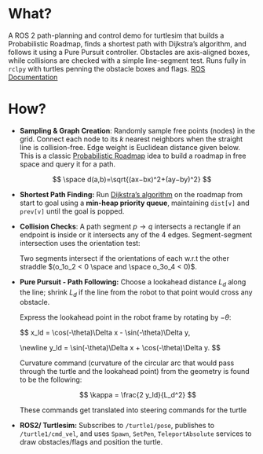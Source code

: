 # What?

A ROS 2 path-planning and control demo for turtlesim that builds a Probabilistic Roadmap, finds a shortest path with Dijkstra’s algorithm, and follows it using a Pure Pursuit controller. Obstacles are axis-aligned boxes, while collisions are checked with a simple line-segment test. Runs fully in `rclpy` with turtles penning the obstacle boxes and flags. [ROS Documentation](https://docs.ros.org/en/foxy/Tutorials/Beginner-CLI-Tools/Introducing-Turtlesim/Introducing-Turtlesim.html)

# How?

- **Sampling & Graph Creation**: Randomly sample free points (nodes) in the grid. Connect each node to its $k$ nearest neighbors when the straight line is collision-free. Edge weight is Euclidean distance given below. This is a classic [Probabilistic Roadmap](https://www.cs.cmu.edu/~motionplanning/papers/sbp_papers/PRM/prmbasic_01.pdf) idea to build a roadmap in free space and query it for a path.

$$
 \space d(a,b)=\sqrt{(ax−bx)^2+(ay−by)^2}
$$

- **Shortest Path Finding:** Run [Dijkstra’s algorithm](https://en.wikipedia.org/wiki/Dijkstra%27s_algorithm) on the roadmap from start to goal using a **min-heap priority queue**, maintaining `dist[v]` and `prev[v]` until the goal is popped.

- **Collision Checks**: A path segment $p \rightarrow q$ intersects a rectangle if an endpoint is inside or it intersects any of the 4 edges. Segment-segment intersection uses the orientation test:
    
    Two segments intersect if the orientations of each w.r.t the other straddle $(o_1o_2 < 0 \space and \space o_3o_4 < 0)$. 
    
- **Pure Pursuit - Path Following:** Choose a lookahead distance $L_d$ along the line; shrink $L_d$ if the line from the robot to that point would cross any obstacle.
    
    Express the lookahead point in the robot frame by rotating by $-\theta$:
    
    $$
    x_ld = \cos(-\theta)\Delta x - \sin(-\theta)\Delta y,
    
    \newline
    y_ld = \sin(-\theta)\Delta x + \cos(-\theta)\Delta y.
    $$
    
    Curvature command (curvature of the circular arc that would pass through the turtle and the lookahead point) from the geometry is found to be the following: 
    
    $$
    \kappa = \frac{2 y_ld}{L_d^2}
    $$
    
    These commands get translated into steering commands for the turtle
    
- **ROS2/ Turtlesim:** Subscribes to `/turtle1/pose`, publishes to `/turtle1/cmd_vel`, and uses `Spawn`, `SetPen`, `TeleportAbsolute` services to draw obstacles/flags and position the turtle.

